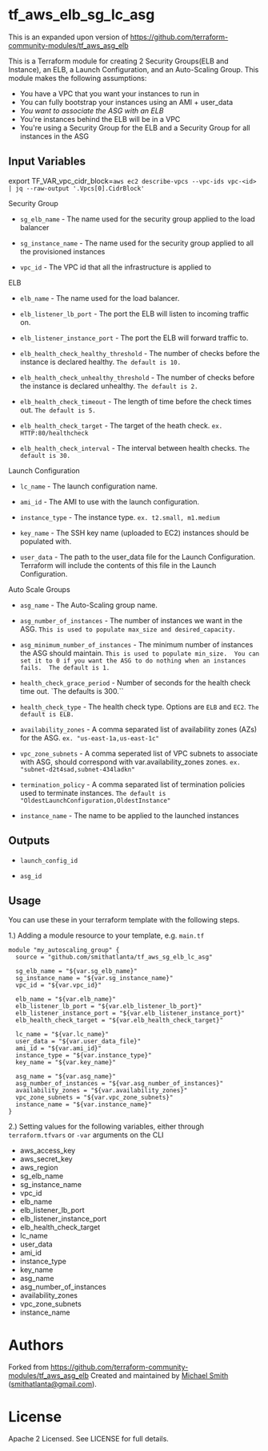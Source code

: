 tf_aws_elb_sg_lc_asg
==============

This is an expanded upon version of https://github.com/terraform-community-modules/tf_aws_asg_elb

This is a Terraform module for creating 2 Security Groups(ELB and Instance), an ELB, a Launch Configuration, and an Auto-Scaling Group.
This module makes the following assumptions:
* You have a VPC that you want your instances to run in
* You can fully bootstrap your instances using an AMI + user_data
* *You want to associate the ASG with an ELB*
* You're instances behind the ELB will be in a VPC
* You're using a Security Group for the ELB and a Security Group for all instances in the ASG

Input Variables
---------------

 export TF_VAR_vpc_cidr_block=`aws ec2 describe-vpcs --vpc-ids vpc-<id> | jq --raw-output '.Vpcs[0].CidrBlock'`

 Security Group

- `sg_elb_name` - The name used for the security group applied to the load balancer

- `sg_instance_name` - The name used for the security group applied to all the provisioned instances

- `vpc_id` - The VPC id that all the infrastructure is applied to


 ELB

- `elb_name` - The name used for the load balancer.

- `elb_listener_lb_port` - The port the ELB will listen to incoming traffic on.

- `elb_listener_instance_port` - The port the ELB will forward traffic to.

- `elb_health_check_healthy_threshold` - The number of checks before the instance is declared healthy.  `The default is 10.`

- `elb_health_check_unhealthy_threshold` - The number of checks before the instance is declared unhealthy.  `The default is 2.`

- `elb_health_check_timeout` - The length of time before the check times out.  `The default is 5.`

- `elb_health_check_target` - The target of the heath check. `ex. HTTP:80/healthcheck`

- `elb_health_check_interval` - The interval between health checks. `The default is 30.`



 Launch Configuration

- `lc_name` - The launch configuration name.

- `ami_id` - The AMI to use with the launch configuration.

- `instance_type` - The instance type.  `ex. t2.small, m1.medium`

- `key_name` - The SSH key name (uploaded to EC2) instances should be populated with.

- `user_data` - The path to the user_data file for the Launch Configuration.  Terraform will include the contents of this file in the Launch Configuration.


 Auto Scale Groups

- `asg_name` - The Auto-Scaling group name.

- `asg_number_of_instances` - The number of instances we want in the ASG.  `This is used to populate max_size and desired_capacity.`

- `asg_minimum_number_of_instances` - The minimum number of instances
   the ASG should maintain.  `This is used to populate min_size.  You can set it to 0 if you want the ASG to do nothing when an instances fails.  The default is 1.`

- `health_check_grace_period` - Number of seconds for the health check
   time out. `The defaults is 300.``

- `health_check_type` - The health check type. Options are `ELB` and
   `EC2`. `The default is ELB.`

- `availability_zones` - A comma separated list of availability zones (AZs) for the ASG. `ex. "us-east-1a,us-east-1c"`

- `vpc_zone_subnets` - A comma seperated list of VPC subnets to associate with ASG, should correspond with var.availability_zones zones.  `ex. "subnet-d2t4sad,subnet-434ladkn"`

- `termination_policy` - A comma separated list of termination policies used to terminate instances.  `The default is "OldestLaunchConfiguration,OldestInstance"`

- `instance_name` - The name to be applied to the launched instances


Outputs
-------

- `launch_config_id`

- `asg_id`

Usage
-----

You can use these in your terraform template with the following steps.

1.) Adding a module resource to your template, e.g. `main.tf`

```
module "my_autoscaling_group" {
  source = "github.com/smithatlanta/tf_aws_sg_elb_lc_asg"

  sg_elb_name = "${var.sg_elb_name}"
  sg_instance_name = "${var.sg_instance_name}"
  vpc_id = "${var.vpc_id}"

  elb_name = "${var.elb_name}"
  elb_listener_lb_port = "${var.elb_listener_lb_port}"
  elb_listener_instance_port = "${var.elb_listener_instance_port}"
  elb_health_check_target = "${var.elb_health_check_target}"

  lc_name = "${var.lc_name}"
  user_data = "${var.user_data_file}"
  ami_id = "${var.ami_id}"
  instance_type = "${var.instance_type}"
  key_name = "${var.key_name}"

  asg_name = "${var.asg_name}"
  asg_number_of_instances = "${var.asg_number_of_instances}"
  availability_zones = "${var.availability_zones}"
  vpc_zone_subnets = "${var.vpc_zone_subnets}"
  instance_name = "${var.instance_name}"
}

```

2.) Setting values for the following variables, either through `terraform.tfvars` or `-var` arguments on the CLI

- aws_access_key
- aws_secret_key
- aws_region
- sg_elb_name
- sg_instance_name
- vpc_id
- elb_name
- elb_listener_lb_port
- elb_listener_instance_port
- elb_health_check_target
- lc_name
- user_data
- ami_id
- instance_type
- key_name
- asg_name
- asg_number_of_instances
- availability_zones
- vpc_zone_subnets
- instance_name

Authors
=======

Forked from https://github.com/terraform-community-modules/tf_aws_asg_elb
Created and maintained by [Michael Smith](https://github.com/smithatlanta) (smithatlanta@gmail.com).

License
=======

Apache 2 Licensed. See LICENSE for full details.
